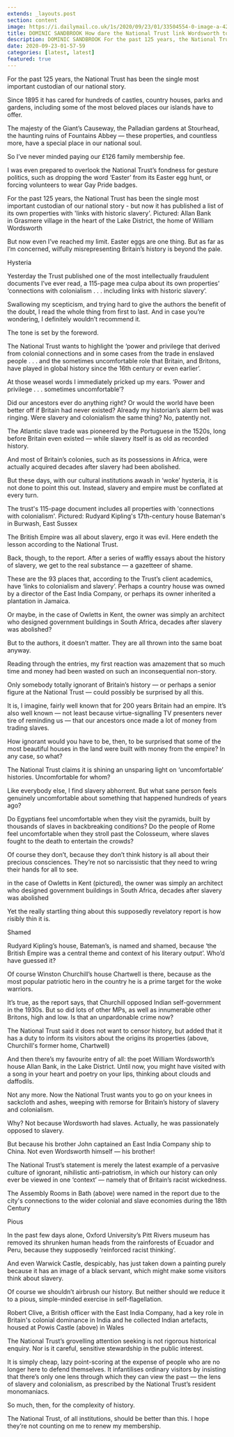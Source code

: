 ```yaml
---
extends: _layouts.post
section: content
image: https://i.dailymail.co.uk/1s/2020/09/23/01/33504554-0-image-a-42_1600819601286.jpg 
title: DOMINIC SANDBROOK How dare the National Trust link Wordsworth to slavery? 
description: DOMINIC SANDBROOK For the past 125 years, the National Trust has been the single most important custodian of our national story. Since 1895 it has cared for hundreds of castles and gardens. 
date: 2020-09-23-01-57-59 
categories: [latest, latest] 
featured: true 
--- 
```

For the past 125 years, the National Trust has been the single most important custodian of our national story. 

Since 1895 it has cared for hundreds of castles, country houses, parks and gardens, including some of the most beloved places our islands have to offer.

The majesty of the Giant’s Causeway, the Palladian gardens at Stourhead, the haunting ruins of Fountains Abbey — these properties, and countless more, have a special place in our national soul.

So I’ve never minded paying our £126 family membership fee. 

I was even prepared to overlook the National Trust’s fondness for gesture politics, such as dropping the word ‘Easter’ from its Easter egg hunt, or forcing volunteers to wear Gay Pride badges.

For the past 125 years, the National Trust has been the single most important custodian of our national story - but now it has published a list of its own properties with 'links with historic slavery'. Pictured: Allan Bank in Grasmere village in the heart of the Lake District, the home of William Wordsworth

But now even I’ve reached my limit. Easter eggs are one thing. But as far as I’m concerned, wilfully misrepresenting Britain’s history is beyond the pale.

Hysteria

Yesterday the Trust published one of the most intellectually fraudulent documents I’ve ever read, a 115-page mea culpa about its own properties’ ‘connections with colonialism . . . including links with historic slavery’.

Swallowing my scepticism, and trying hard to give the authors the benefit of the doubt, I read the whole thing from first to last. And in case you’re wondering, I definitely wouldn’t recommend it.

The tone is set by the foreword. 

The National Trust wants to highlight the ‘power and privilege that derived from colonial connections and in some cases from the trade in enslaved people . . . and the sometimes uncomfortable role that Britain, and Britons, have played in global history since the 16th century or even earlier’.

At those weasel words I immediately pricked up my ears. ‘Power and privilege . . . sometimes uncomfortable’?

Did our ancestors ever do anything right? Or would the world have been better off if Britain had never existed? Already my historian’s alarm bell was ringing. Were slavery and colonialism the same thing? No, patently not.

The Atlantic slave trade was pioneered by the Portuguese in the 1520s, long before Britain even existed — while slavery itself is as old as recorded history. 

And most of Britain’s colonies, such as its possessions in Africa, were actually acquired decades after slavery had been abolished.

But these days, with our cultural institutions awash in ‘woke’ hysteria, it is not done to point this out. Instead, slavery and empire must be conflated at every turn.

The trust's 115-page document includes all properties with 'connections with colonialism'. Pictured: Rudyard Kipling's 17th-century house Bateman's in Burwash, East Sussex

The British Empire was all about slavery, ergo it was evil. Here endeth the lesson according to the National Trust.

Back, though, to the report. After a series of waffly essays about the history of slavery, we get to the real substance — a gazetteer of shame.

These are the 93 places that, according to the Trust’s client academics, have ‘links to colonialism and slavery’. Perhaps a country house was owned by a director of the East India Company, or perhaps its owner inherited a plantation in Jamaica.

Or maybe, in the case of Owletts in Kent, the owner was simply an architect who designed government buildings in South Africa, decades after slavery was abolished?

But to the authors, it doesn’t matter. They are all thrown into the same boat anyway.

Reading through the entries, my first reaction was amazement that so much time and money had been wasted on such an inconsequential non-story.

Only somebody totally ignorant of Britain’s history — or perhaps a senior figure at the National Trust — could possibly be surprised by all this.

It is, I imagine, fairly well known that for 200 years Britain had an empire. It’s also well known — not least because virtue-signalling TV presenters never tire of reminding us — that our ancestors once made a lot of money from trading slaves.

How ignorant would you have to be, then, to be surprised that some of the most beautiful houses in the land were built with money from the empire? In any case, so what?

The National Trust claims it is shining an unsparing light on ‘uncomfortable’ histories. Uncomfortable for whom?

Like everybody else, I find slavery abhorrent. But what sane person feels genuinely uncomfortable about something that happened hundreds of years ago?

Do Egyptians feel uncomfortable when they visit the pyramids, built by thousands of slaves in backbreaking conditions? Do the people of Rome feel uncomfortable when they stroll past the Colosseum, where slaves fought to the death to entertain the crowds?

Of course they don’t, because they don’t think history is all about their precious consciences. They’re not so narcissistic that they need to wring their hands for all to see.

in the case of Owletts in Kent (pictured), the owner was simply an architect who designed government buildings in South Africa, decades after slavery was abolished 

Yet the really startling thing about this supposedly revelatory report is how risibly thin it is.

Shamed

Rudyard Kipling’s house, Bateman’s, is named and shamed, because ‘the British Empire was a central theme and context of his literary output’. Who’d have guessed it?

Of course Winston Churchill’s house Chartwell is there, because as the most popular patriotic hero in the country he is a prime target for the woke warriors.

It’s true, as the report says, that Churchill opposed Indian self-government in the 1930s. But so did lots of other MPs, as well as innumerable other Britons, high and low. Is that an unpardonable crime now? 

The National Trust said it does not want to censor history, but added that it has a duty to inform its visitors about the origins its properties (above, Churchill's former home, Chartwell)

And then there’s my favourite entry of all: the poet William Wordsworth’s house Allan Bank, in the Lake District. Until now, you might have visited with a song in your heart and poetry on your lips, thinking about clouds and daffodils.

Not any more. Now the National Trust wants you to go on your knees in sackcloth and ashes, weeping with remorse for Britain’s history of slavery and colonialism.

Why? Not because Wordsworth had slaves. Actually, he was passionately opposed to slavery.

But because his brother John captained an East India Company ship to China. Not even Wordsworth himself — his brother!

The National Trust’s statement is merely the latest example of a pervasive culture of ignorant, nihilistic anti-patriotism, in which our history can only ever be viewed in one ‘context’ — namely that of Britain’s racist wickedness.

The Assembly Rooms in Bath (above) were named in the report due to the city's connections to the wider colonial and slave economies during the 18th Century

Pious

In the past few days alone, Oxford University’s Pitt Rivers museum has removed its shrunken human heads from the rainforests of Ecuador and Peru, because they supposedly ‘reinforced racist thinking’.

And even Warwick Castle, despicably, has just taken down a painting purely because it has an image of a black servant, which might make some visitors think about slavery.

Of course we shouldn’t airbrush our history. But neither should we reduce it to a pious, simple-minded exercise in self-flagellation.

Robert Clive, a British officer with the East India Company, had a key role in Britain's colonial dominance in India and he collected Indian artefacts, housed at Powis Castle (above) in Wales

The National Trust’s grovelling attention seeking is not rigorous historical enquiry. Nor is it careful, sensitive stewardship in the public interest.

It is simply cheap, lazy point-scoring at the expense of people who are no longer here to defend themselves. It infantilises ordinary visitors by insisting that there’s only one lens through which they can view the past — the lens of slavery and colonialism, as prescribed by the National Trust’s resident monomaniacs.

So much, then, for the complexity of history.

The National Trust, of all institutions, should be better than this. I hope they’re not counting on me to renew my membership.

